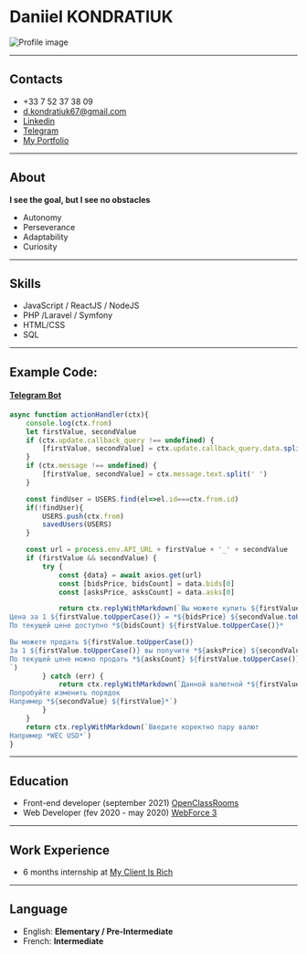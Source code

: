 # Daniiel KONDRATIUK

![Profile image](https://dk67-portfolio.web.app/myPhoto.c1a656d1.jfif)
****

## Contacts

* +33 7 52 37 38 09
* [d.kondratiuk67@gmail.com](mailto:d.kondratiuk67@gmail.com?subject=[GitHub]%20RSS%20School)
* [Linkedin](https://www.linkedin.com/in/daniel-kondratiuk-5b51551a2/)
* [Telegram](https://t.me/cocaine_gg)
* [My Portfolio](https://dk67-portfolio.web.app/)

****

## About

**I see the goal, but I see no obstacles**

* Autonomy
* Perseverance
* Adaptability
* Curiosity

****

## Skills

* JavaScript / ReactJS / NodeJS
* PHP /Laravel / Symfony
* HTML/CSS
* SQL

****

## Example Code:

#### [Telegram Bot](https://github.com/Cocaine-GG/telegram-bot-coin-galaxy)

``` javascript
async function actionHandler(ctx){
	console.log(ctx.from)
	let firstValue, secondValue
	if (ctx.update.callback_query !== undefined) {
		[firstValue, secondValue] = ctx.update.callback_query.data.split(' ')
	}
	if (ctx.message !== undefined) {
		[firstValue, secondValue] = ctx.message.text.split(' ')
	}

	const findUser = USERS.find(el=>el.id===ctx.from.id)
	if(!findUser){
		USERS.push(ctx.from)
		savedUsers(USERS)
	}

	const url = process.env.API_URL + firstValue + '_' + secondValue
	if (firstValue && secondValue) {
		try {
			const {data} = await axios.get(url)
			const [bidsPrice, bidsCount] = data.bids[0]
			const [asksPrice, asksCount] = data.asks[0]

			return ctx.replyWithMarkdown(`Вы можете купить ${firstValue.toUpperCase()}
Цена за 1 ${firstValue.toUpperCase()} = *${bidsPrice} ${secondValue.toUpperCase()}*
По текущей цене доступно *${bidsCount} ${firstValue.toUpperCase()}*

Вы можете продать ${firstValue.toUpperCase()}
За 1 ${firstValue.toUpperCase()} вы получите *${asksPrice} ${secondValue.toUpperCase()}*
По текущей цене можно продать *${asksCount} ${firstValue.toUpperCase()}*
`)
		} catch (err) {
			return ctx.replyWithMarkdown(`Данной валютной *${firstValue} ${secondValue}*  не существует
Попробуйте изменить порядок
Например *${secondValue} ${firstValue}*`)
		}
	}
	return ctx.replyWithMarkdown(`Введите коректно пару валют
Например *WEC USD*`)
}
```

****

## Education

* Front-end developer (september 2021) [OpenClassRooms](https://openclassrooms.com/)
* Web Developer (fev 2020 - may 2020) [WebForce 3](https://www.wf3.fr/)

****

## Work Experience

* 6 months internship at [My Client Is Rich](https://www.myclientisrich.com/)

****

## Language

* English: **Elementary / Pre-Intermediate**
* French: **Intermediate**
